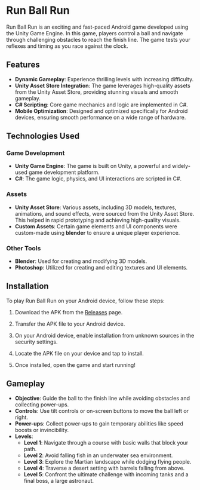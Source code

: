 # Run Ball Run

Run Ball Run is an exciting and fast-paced Android game developed using the Unity Game Engine. In this game, players control a ball and navigate through challenging obstacles to reach the finish line. The game tests your reflexes and timing as you race against the clock.

## Features

- **Dynamic Gameplay**: Experience thrilling levels with increasing difficulty.
- **Unity Asset Store Integration**: The game leverages high-quality assets from the Unity Asset Store, providing stunning visuals and smooth gameplay.
- **C# Scripting**: Core game mechanics and logic are implemented in C#.
- **Mobile Optimization**: Designed and optimized specifically for Android devices, ensuring smooth performance on a wide range of hardware.

## Technologies Used

### Game Development
- **Unity Game Engine**: The game is built on Unity, a powerful and widely-used game development platform.
- **C#**: The game logic, physics, and UI interactions are scripted in C#.

### Assets
- **Unity Asset Store**: Various assets, including 3D models, textures, animations, and sound effects, were sourced from the Unity Asset Store. This helped in rapid prototyping and achieving high-quality visuals.
- **Custom Assets**: Certain game elements and UI components were custom-made using **blender** to ensure a unique player experience.

### Other Tools
- **Blender**: Used for creating and modifying 3D models.
- **Photoshop**: Utilized for creating and editing textures and UI elements.

## Installation

To play Run Ball Run on your Android device, follow these steps:

1. Download the APK from the [Releases](https://github.com/yourusername/run-ball-run/releases) page.

2. Transfer the APK file to your Android device.

3. On your Android device, enable installation from unknown sources in the security settings.

4. Locate the APK file on your device and tap to install.

5. Once installed, open the game and start running!

## Gameplay

- **Objective**: Guide the ball to the finish line while avoiding obstacles and collecting power-ups.
- **Controls**: Use tilt controls or on-screen buttons to move the ball left or right.
- **Power-ups**: Collect power-ups to gain temporary abilities like speed boosts or invincibility.
- **Levels**:
  - **Level 1**: Navigate through a course with basic walls that block your path.
  - **Level 2**: Avoid falling fish in an underwater sea environment.
  - **Level 3**: Explore the Martian landscape while dodging flying people.
  - **Level 4**: Traverse a desert setting with barrels falling from above.
  - **Level 5**: Confront the ultimate challenge with incoming tanks and a final boss, a large astronaut.
